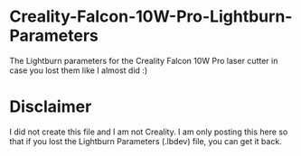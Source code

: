 # Creality-Falcon-10W-Pro-Lightburn-Parameters
The Lightburn parameters for the Creality Falcon 10W Pro laser cutter in case you lost them like I almost did :)

# Disclaimer
I did not create this file and I am not Creality. I am only posting this here so that if you lost the Lightburn Parameters (.lbdev) file, you can get it back.
